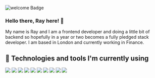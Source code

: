 ![welcome Badge](https://res.cloudinary.com/ryuzuki91/image/upload/v1655755627/github/github-profile-welcome-badge_t5fgfm.png)

### Hello there, Ray here! 👋

My name is Ray and I am a frontend developer and doing a little bit of backend so hopefully in a year or two becomes a fully pledged stack developer. I am based in London and currently working in Finance.

## 🔧 Technologies and tools I'm currently using

![](https://img.shields.io/badge/-React-45b8d8?style=flat-square&logo=react&logoColor=white)
![](https://img.shields.io/badge/-GraphQL-E10098?style=flat-square&logo=graphql&logoColor=white)
![](https://img.shields.io/badge/-NPM-CB3837?style=flat-square&logo=npm&logoColor=white)
![](https://img.shields.io/badge/-HTML5-E34F26?style=flat-square&logo=html5&logoColor=white)
![](https://img.shields.io/badge/-Prettier-F7B93E?style=flat-square&logo=prettier&logoColor=white)
![](https://img.shields.io/badge/-MongoDB-13aa52?style=flat-square&logo=mongodb&logoColor=white)
![](https://img.shields.io/badge/-Nodejs-43853d?style=flat-square&logo=Node.js&logoColor=white)
![](https://img.shields.io/badge/-Github_Actions-2088FF?style=flat-square&logo=github-actions&logoColor=white)
![](https://img.shields.io/badge/-Git-F05032?style=flat-square&logo=git&logoColor=white)
![](https://img.shields.io/badge/-Docker-46a2f1?style=flat-square&logo=docker&logoColor=white)

<!--
**rayuzaki83/rayuzaki83** is a ✨ _special_ ✨ repository because its `README.md` (this file) appears on your GitHub profile.

Here are some ideas to get you started:

- 🔭 I’m currently working on ...
- 🌱 I’m currently learning ...
- 👯 I’m looking to collaborate on ...
- 🤔 I’m looking for help with ...
- 💬 Ask me about ...
- 📫 How to reach me: ...
- 😄 Pronouns: ...
- ⚡ Fun fact: ...
-->
